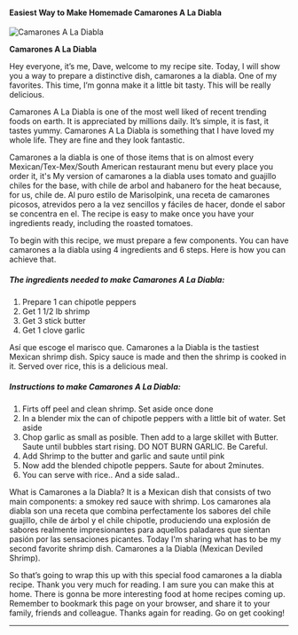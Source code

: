             

#### Easiest Way to Make Homemade Camarones A La Diabla

![Camarones A La Diabla](https://img-global.cpcdn.com/recipes/48701197/751x532cq70/camarones-a-la-diabla-recipe-main-photo.jpg)

**Camarones A La Diabla**

Hey everyone, it’s me, Dave, welcome to my recipe site. Today, I will show you a way to prepare a distinctive dish, camarones a la diabla. One of my favorites. This time, I’m gonna make it a little bit tasty. This will be really delicious.

Camarones A La Diabla is one of the most well liked of recent trending foods on earth. It is appreciated by millions daily. It’s simple, it is fast, it tastes yummy. Camarones A La Diabla is something that I have loved my whole life. They are fine and they look fantastic.

Camarones a la diabla is one of those items that is on almost every Mexican/Tex-Mex/South American restaurant menu but every place you order it, it's My version of camarones a la diabla uses tomato and guajillo chiles for the base, with chile de arbol and habanero for the heat because, for us, chile de. Al puro estilo de Marisolpink, una receta de camarones picosos, atrevidos pero a la vez sencillos y fáciles de hacer, donde el sabor se concentra en el. The recipe is easy to make once you have your ingredients ready, including the roasted tomatoes.

To begin with this recipe, we must prepare a few components. You can have camarones a la diabla using 4 ingredients and 6 steps. Here is how you can achieve that.

##### The ingredients needed to make Camarones A La Diabla:

1.  Prepare 1 can chipotle peppers
2.  Get 1 1/2 lb shrimp
3.  Get 3 stick butter
4.  Get 1 clove garlic

Así que escoge el marisco que. Camarones a la Diabla is the tastiest Mexican shrimp dish. Spicy sauce is made and then the shrimp is cooked in it. Served over rice, this is a delicious meal.

##### Instructions to make Camarones A La Diabla:

1.  Firts off peel and clean shrimp. Set aside once done
2.  In a blender mix the can of chipotle peppers with a little bit of water. Set aside
3.  Chop garlic as small as posible. Then add to a large skillet with Butter. Saute until bubbles start rising. DO NOT BURN GARLIC. Be Careful.
4.  Add Shrimp to the butter and garlic and saute until pink
5.  Now add the blended chipotle peppers. Saute for about 2minutes.
6.  You can serve with rice.. And a side salad..

What is Camarones a la Diabla? It is a Mexican dish that consists of two main components: a smokey red sauce with shrimp. Los camarones ala diabla son una receta que combina perfectamente los sabores del chile guajillo, chile de árbol y el chile chipotle, produciendo una explosión de sabores realmente impresionantes para aquellos paladares que sientan pasión por las sensaciones picantes. Today I'm sharing what has to be my second favorite shrimp dish. Camarones a la Diabla (Mexican Deviled Shrimp).

So that’s going to wrap this up with this special food camarones a la diabla recipe. Thank you very much for reading. I am sure you can make this at home. There is gonna be more interesting food at home recipes coming up. Remember to bookmark this page on your browser, and share it to your family, friends and colleague. Thanks again for reading. Go on get cooking!

* * *